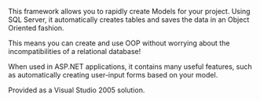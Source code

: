 This framework allows you to rapidly create Models for your project.  Using SQL Server, it automatically creates tables and saves the data in an Object Oriented fashion.

This means you can create and use OOP without worrying about the incompatibilities of a relational database!

When used in ASP.NET applications, it contains many useful features, such as automatically creating user-input forms based on your model.

Provided as a Visual Studio 2005 solution.


